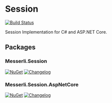 # Session

[![Build Status](https://travis-ci.com/messerli-informatik-ag/session.svg?branch=master)](https://travis-ci.com/messerli-informatik-ag/session)

Session Implementation for C# and ASP.NET Core.

## Packages

### Messerli.Session

[![NuGet](https://img.shields.io/nuget/v/Messerli.Session.svg)](https://www.nuget.org/packages/Messerli.Session)
[![Changelog](https://img.shields.io/badge/changelog-changelog.md-blue.svg)](Messerli.Session/changelog.md)

### Messerli.Session.AspNetCore

[![NuGet](https://img.shields.io/nuget/v/Messerli.Session.AspNetCore.svg)](https://www.nuget.org/packages/Messerli.Session.AspNetCore)
[![Changelog](https://img.shields.io/badge/changelog-changelog.md-blue.svg)](Messerli.Session.AspNetCore/changelog.md)
